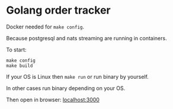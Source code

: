 # Golang order tracker

Docker needed for `make config`.

Because postgresql and nats streaming are running in containers.

To start:
```
make config
make build
```

If your OS is Linux then `make run` or run binary by yourself.

In other cases run binary depending on your OS.

Then open in browser:
[localhost:3000](http://localhost:3000/)
